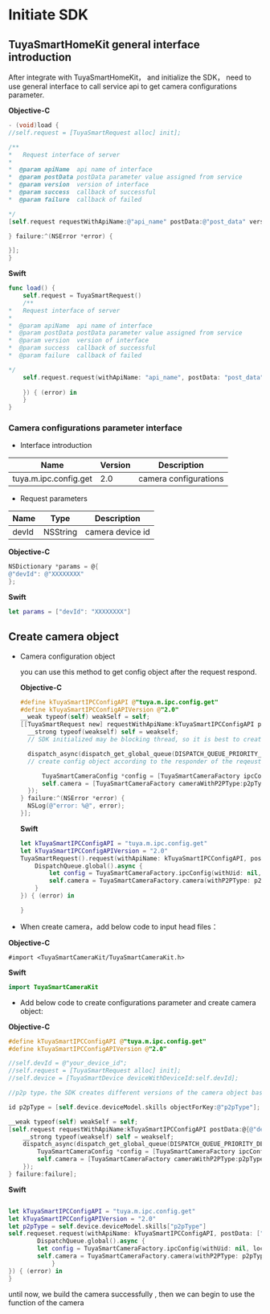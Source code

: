 # Initiate SDK

## TuyaSmartHomeKit general interface introduction

After integrate with TuyaSmartHomeKit， and initialize the SDK， need to use general interface to call service  api to get camera configurations parameter.

__Objective-C__

```objective-c
- (void)load {
//self.request = [TuyaSmartRequest alloc] init];

/**
*   Request interface of server
*
*  @param apiName  api name of interface
*  @param postData postData parameter value assigned from service
*  @param version  version of interface
*  @param success  callback of successful
*  @param failure  callback of failed

*/
[self.request requestWithApiName:@"api_name" postData:@"post_data" version:@"api_version" success:^(id result) {

} failure:^(NSError *error) {

}];    
}
```

__Swift__

``` swift
func load() {
    self.request = TuyaSmartRequest()
    /**
*   Request interface of server
*
*  @param apiName  api name of interface
*  @param postData postData parameter value assigned from service
*  @param version  version of interface
*  @param success  callback of successful
*  @param failure  callback of failed

*/
    self.request.request(withApiName: "api_name", postData: "post_data", version: "api_version", success: { (result) in
                
    }) { (error) in         
    }
}
```

### Camera configurations parameter interface

* Interface introduction

| Name                  | Version | Description           |
| --------------------- | ------- | --------------------- |
| tuya.m.ipc.config.get | 2.0     | camera configurations |


* Request parameters

| Name  | Type     | Description      |
| ----- | -------- | ---------------- |
| devId | NSString | camera device id |

__Objective-C__

```objective-c
NSDictionary *params = @{
@"devId": @"XXXXXXXX" 
};
```

__Swift__

``` swift
let params = ["devId": "XXXXXXXX"]
```

## Create camera object

* Camera configuration object

  you can use this method to get config object after the request respond.

  __Objective-C__

  ```objective-c
  #define kTuyaSmartIPCConfigAPI @"tuya.m.ipc.config.get"
  #define kTuyaSmartIPCConfigAPIVersion @"2.0"
  __weak typeof(self) weakSelf = self;
  [[TuyaSmartRequest new] requestWithApiName:kTuyaSmartIPCConfigAPI postData:@{@"devId": self.devId} version:kTuyaSmartIPCConfigAPIVersion success:^(id result) {
  	__strong typeof(weakself) self = weakself;
    // SDK initialized may be blocking thread, so it is best to create camera in a sub-thread

  	dispatch_async(dispatch_get_global_queue(DISPATCH_QUEUE_PRIORITY_DEFAULT, 0), ^{
    // create config object according to the responder of the reqeust

  		TuyaSmartCameraConfig *config = [TuyaSmartCameraFactory ipcConfigWithUid:nil localKey:self.device.deviceModel.localKey configData:result];
  		self.camera = [TuyaSmartCameraFactory cameraWithP2PType:p2pType config:config delegate:self];
  	});
  } failure:^(NSError *error) {
  	NSLog(@"error: %@", error);
  }];
  ```

    __Swift__
    
    ``` swift
    let kTuyaSmartIPCConfigAPI = "tuya.m.ipc.config.get"
    let kTuyaSmartIPCConfigAPIVersion = "2.0"
    TuyaSmartRequest().request(withApiName: kTuyaSmartIPCConfigAPI, postData: ["devId" : self.devId], version: kTuyaSmartIPCConfigAPIVersion, success: { [weak self] (result) in
        DispatchQueue.global().async {
            let config = TuyaSmartCameraFactory.ipcConfig(withUid: nil, localKey: "your localKey", configData: result)
            self.camera = TuyaSmartCameraFactory.camera(withP2PType: p2pType, config: config, delegate: self)        
        }
    }) { (error) in
    
    }
    ```

* When create camera，add below code to input head files：

__Objective-C__

``` obejctivec
#import <TuyaSmartCameraKit/TuyaSmartCameraKit.h>
```

__Swift__

``` swift
import TuyaSmartCameraKit
```

* Add below code to create configurations parameter and create camera object:

__Objective-C__

```objective-c
#define kTuyaSmartIPCConfigAPI @"tuya.m.ipc.config.get"
#define kTuyaSmartIPCConfigAPIVersion @"2.0"

//self.devId = @"your_device_id";
//self.request = [TuyaSmartRequest alloc] init];
//self.device = [TuyaSmartDevice deviceWithDeviceId:self.devId];

//p2p type，the SDK creates different versions of the camera object based on the p2p type

id p2pType = [self.device.deviceModel.skills objectForKey:@"p2pType"];

__weak typeof(self) weakSelf = self;
[self.request requestWithApiName:kTuyaSmartIPCConfigAPI postData:@{@"devId":self.devId} version:kTuyaSmartIPCConfigAPIVersion success:^(id result) {
    __strong typeof(weakself) self = weakself;
	dispatch_async(dispatch_get_global_queue(DISPATCH_QUEUE_PRIORITY_DEFAULT, 0), ^{
		TuyaSmartCameraConfig *config = [TuyaSmartCameraFactory ipcConfigWithUid:nil localKey:self.device.deviceModel.localKey configData:result];
		self.camera = [TuyaSmartCameraFactory cameraWithP2PType:p2pType config:config delegate:self];
	});
} failure:failure];
```

__Swift__

``` swift

let kTuyaSmartIPCConfigAPI = "tuya.m.ipc.config.get"
let kTuyaSmartIPCConfigAPIVersion = "2.0"
let p2pType = self.device.deviceModel.skills["p2pType"]
self.requeset.request(withApiName: kTuyaSmartIPCConfigAPI, postData: ["devId" : self.devId], version: kTuyaSmartIPCConfigAPIVersion, success: { [weak self] (result) in
        DispatchQueue.global().async {
        let config = TuyaSmartCameraFactory.ipcConfig(withUid: nil, localKey: self.device.deviceModel.localKey , configData: result)
        self.camera = TuyaSmartCameraFactory.camera(withP2PType: p2pType, config: config, delegate: self)
            }
}) { (error) in
}
```

until now, we build the camera successfully , then we can begin to use the function of the camera
